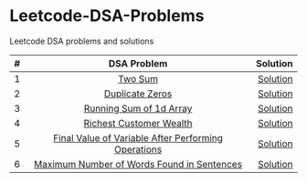 # Leetcode-DSA-Problems
Leetcode DSA problems and solutions


| # | DSA Problem      | Solution  |
|--:|:-------------:|----------:| 
|1| [Two Sum](https://leetcode.com/problems/two-sum/)      | [Solution](https://github.com/amp-patel/Leetcode-Questions/blob/main/1_TwoSum.java) | 
|2| [Duplicate Zeros](https://leetcode.com/problems/duplicate-zeros/)      | [Solution](https://github.com/amp-patel/Leetcode-Questions/blob/main/1089_DuplicateZeros.java) | 
|3| [Running Sum of 1d Array](https://leetcode.com/problems/running-sum-of-1d-array/)      | [Solution](https://github.com/amp-patel/Leetcode-Questions/blob/main/1480_RunningSumOf1dArray.java) | 
|4| [Richest Customer Wealth](https://leetcode.com/problems/richest-customer-wealth/)      | [Solution](https://github.com/amp-patel/Leetcode-Questions/blob/main/1672_RichestCustomerWealth.java) | 
|5| [Final Value of Variable After Performing Operations](https://leetcode.com/problems/final-value-of-variable-after-performing-operations/)      | [Solution](https://github.com/amp-patel/Leetcode-Questions/blob/main/2011_FinalValueOfVariableAfterPerformingOperations.java) | 
|6| [Maximum Number of Words Found in Sentences](https://leetcode.com/problems/maximum-number-of-words-found-in-sentences/)      | [Solution](https://github.com/amp-patel/Leetcode-Questions/blob/main/2114_MaximumNumberOfWordsFoundInSentences.java) | 
